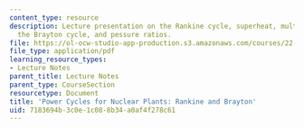 ```yaml
---
content_type: resource
description: Lecture presentation on the Rankine cycle, superheat, multi-fluid cycles,
  the Brayton cycle, and pessure ratios.
file: https://ol-ocw-studio-app-production.s3.amazonaws.com/courses/22-091-nuclear-reactor-safety-spring-2008/7183694b3c0e1c088b34a0af4f278c61_MIT22_091S08_lec08.pdf
file_type: application/pdf
learning_resource_types:
- Lecture Notes
parent_title: Lecture Notes
parent_type: CourseSection
resourcetype: Document
title: 'Power Cycles for Nuclear Plants: Rankine and Brayton'
uid: 7183694b-3c0e-1c08-8b34-a0af4f278c61
---
```

